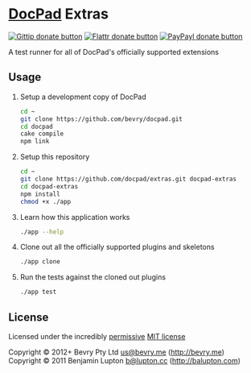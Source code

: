 # [DocPad](http://docpad.org) Extras

<!-- BADGES/ -->


[![Gittip donate button](http://img.shields.io/gittip/docpad.png)](https://www.gittip.com/docpad/ "Donate weekly to this project using Gittip")
[![Flattr donate button](http://img.shields.io/flattr/donate.png?color=yellow)](http://flattr.com/thing/344188/balupton-on-Flattr "Donate monthly to this project using Flattr")
[![PayPayl donate button](http://img.shields.io/paypal/donate.png?color=yellow)](https://www.paypal.com/cgi-bin/webscr?cmd=_s-xclick&hosted_button_id=QB8GQPZAH84N6 "Donate once-off to this project using Paypal")

<!-- /BADGES -->


A test runner for all of DocPad's officially supported extensions


## Usage

1. Setup a development copy of DocPad

	``` bash
	cd ~
	git clone https://github.com/bevry/docpad.git
	cd docpad
	cake compile
	npm link
	```

2. Setup this repository

	``` bash
	cd ~
	git clone https://github.com/docpad/extras.git docpad-extras
	cd docpad-extras
	npm install
	chmod +x ./app
	```

3. Learn how this application works

	``` bash
	./app --help
	```

4. Clone out all the officially supported plugins and skeletons

	``` bash
	./app clone
	```

5. Run the tests against the cloned out plugins

	``` bash
	./app test
	```

<!-- LICENSE/ -->

## License

Licensed under the incredibly [permissive](http://en.wikipedia.org/wiki/Permissive_free_software_licence) [MIT license](http://creativecommons.org/licenses/MIT/)

Copyright &copy; 2012+ Bevry Pty Ltd <us@bevry.me> (http://bevry.me)
<br/>Copyright &copy; 2011 Benjamin Lupton <b@lupton.cc> (http://balupton.com)

<!-- /LICENSE -->


